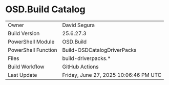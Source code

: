 ﻿# OSD.Build Catalog

| | |
|-|-|
| Owner | David Segura |
| Build Version | 25.6.27.3 |
| PowerShell Module | OSD.Build |
| PowerShell Function | Build-OSDCatalogDriverPacks |
| Files | build-driverpacks.* |
| Build Workflow | GitHub Actions |
| Last Update | Friday, June 27, 2025 10:06:46 PM UTC |
